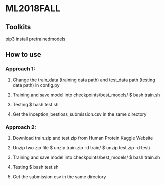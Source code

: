 # ML2018FALL

## Toolkits
pip3 install pretrainedmodels

## How to use
### Approach 1:
1. Change the train_data (training data path) and test_data path (testing data path) in config.py

2. Training and save model into checkpoints/best_models/
$ bash train.sh

3. Testing
$ bash test.sh

4. Get the inception_bestloss_submission.csv in the same directory

### Approach 2:
1. Download train.zip and test.zip from Human Protein Kaggle Website

2. Unzip two zip file 
$ unzip train.zip -d train/
$ unzip test.zip -d test/

3. Training and save model into checkpoints/best_models/
$ bash train.sh

4. Testing
$ bash test.sh

5. Get the submission.csv in the same directory